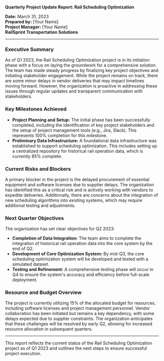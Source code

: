 

**Quarterly Project Update Report: Rail Scheduling Optimization**

**Date:** March 31, 2023  
**Prepared by:** [Your Name]  
**Project Manager:** [Your Name]  
**RailSprint Transportation Solutions**  

---

### Executive Summary

As of Q1 2023, the Rail Scheduling Optimization project is in its initiation phase with a focus on laying the groundwork for a comprehensive solution. The team has made steady progress by finalizing key project objectives and initiating stakeholder engagement. While the project remains on track, there are some minor delays in vendor deliveries that may impact timelines moving forward. However, the organization is proactive in addressing these issues through regular updates and transparent communication with stakeholders.

### Key Milestones Achieved

- **Project Planning and Setup:** The initial phase has been successfully completed, including the identification of key project stakeholders and the setup of project management tools (e.g., Jira, Slack). This represents 100% completion for this milestone.
- **Preliminary Data Infrastructure:** A foundational data infrastructure was established to support scheduling optimization. This includes setting up a centralized repository for historical rail operation data, which is currently 85% complete.

### Current Risks and Blockers

A primary blocker in the project is the delayed procurement of essential equipment and software licenses due to supplier delays. The organization has identified this as a critical risk and is actively working with vendors to expedite deliveries. Additionally, there are concerns about the integration of new scheduling algorithms into existing systems, which may require additional testing and adjustments.

### Next Quarter Objectives

The organization has set clear objectives for Q2 2023:

- **Completion of Data Integration:** The team aims to complete the integration of historical rail operation data into the core system by the end of Q2.
- **Development of Core Optimization System:** By mid-Q3, the core scheduling optimization system will be developed and tested with a simulated dataset.
- **Testing and Refinement:** A comprehensive testing phase will occur in Q4 to ensure the system's accuracy and efficiency before full-scale deployment.

### Resource and Budget Overview

The project is currently utilizing 15% of the allocated budget for resources, including software licenses and project management personnel. Vendor collaboration has been initiated but remains a key dependency, with some delays expected due to supplier constraints. The organization anticipates that these challenges will be resolved by early Q2, allowing for increased resource allocation in subsequent quarters.

---

This report reflects the current status of the Rail Scheduling Optimization project as of Q1 2023 and outlines the next steps to ensure successful project execution.